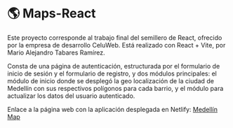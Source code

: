 # 🌎 Maps-React

Este proyecto corresponde al trabajo final del semillero de React, ofrecido por la empresa de desarrollo CeluWeb. Está realizado con React + Vite, por Mario Alejandro Tabares Ramírez.

Consta de una página de autenticación, estructurada por el formulario de inicio de sesión y el formulario de registro, y dos módulos principales: el módulo de inicio donde se desplegó la geo localización de la ciudad de Medellín con sus respectivos polígonos para cada barrio, y el módulo para actualizar los datos del usuario autenticado.

Enlace a la página web con la aplicación desplegada en Netlify: [Medellín Map](medellin-map-mariotr.netlify.app)
